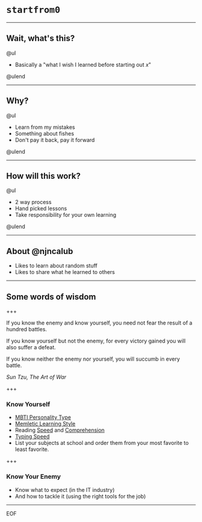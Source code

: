 # `startfrom0`

---

## Wait, what's this?

@ul

* Basically a "what I wish I learned before starting out *x*"

@ulend

---

## Why?

@ul

* Learn from my mistakes
* Something about fishes
* Don't pay it back, pay it forward

@ulend

---

## How will this work?

@ul

* 2 way process
* Hand picked lessons
* Take responsibility for your own learning

@ulend

---

## About @njncalub

* Likes to learn about random stuff
* Likes to share what he learned to others

---

## Some words of wisdom

+++

If you know the enemy and know yourself,
you need not fear the result of a hundred battles.

If you know yourself but not the enemy,
for every victory gained you will also suffer a defeat.

If you know neither the enemy nor yourself,
you will succumb in every battle.

*Sun Tzu, The Art of War*

+++

### Know Yourself

* [MBTI Personality Type](https://www.16personalities.com/)
* [Memletic Learning Style](http://www.learning-styles-online.com/inventory/questions.php?cookieset=y)
* Reading [Speed](http://www.readingsoft.com/index.html) and [Comprehension](http://www.readingsoft.com/quiz.html)
* [Typing Speed](https://www.typingtest.com/test.html)
* List your subjects at school and order them from your most favorite to least favorite.

+++

### Know Your Enemy

* Know what to expect (in the IT industry)
* And how to tackle it (using the right tools for the job)

---

EOF
